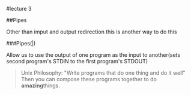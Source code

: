 #lecture 3

##Pipes

Other than imput and output redirection this is another way to do this 

###Pipes(|)

Allow us to use the output of one program as the input to another(sets second program's STDIN to the first program's STDOUT)

>Unix Philosophy:
>"Write programs that do one thing and do it well"
>Then you can compose these programs together to do <strong>amazing</strong>things.


